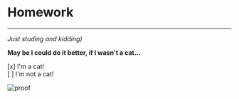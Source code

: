 # Homework

***

*Just studing and kidding)*

**May be I could do it better, if I wasn't a cat...**

[x] I'm a cat! <br/>
[ ] I'm not a cat!

![proof](https://s3.amazonaws.com/theoatmeal-img/thumbnails/cat_vs_internet_big_no_text.png)